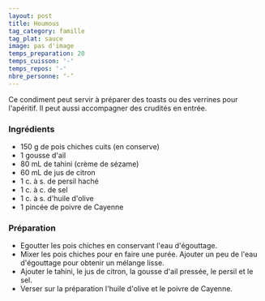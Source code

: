 ```yaml
---
layout: post
title: Houmous
tag_category: famille
tag_plat: sauce
image: pas d'image
temps_preparation: 20
temps_cuisson: '-'
temps_repos: '-'
nbre_personne: ‘-’
---
```

Ce condiment peut servir à préparer des toasts ou des verrines pour l'apéritif. Il peut aussi accompagner des crudités en entrée.

### Ingrédients
* 150 g de pois chiches cuits (en conserve)
* 1 gousse d'ail
* 80 mL de tahini (crème de sézame)
* 60 mL de jus de citron
* 1 c. à s. de persil haché
* 1 c. à c. de sel
* 1 c. à s. d'huile d'olive
* 1 pincée de poivre de Cayenne

### Préparation
* Egoutter les pois chiches en conservant l'eau d'égouttage.
* Mixer les pois chiches pour en faire une purée. Ajouter un peu de l'eau d'égouttage pour obtenir un mélange lisse.
* Ajouter le tahini, le jus de citron, la gousse d'ail pressée, le persil et le sel.
* Verser sur la préparation l'huile d'olive et le poivre de Cayenne.
